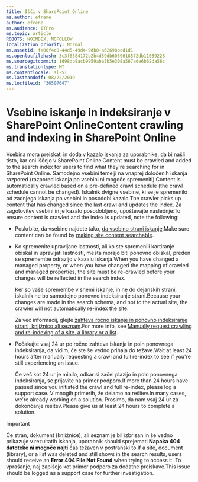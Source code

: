 ```yaml
---
title: Išči v SharePoint Online
ms.author: efrene
author: efrene
ms.audience: ITPro
ms.topic: article
ROBOTS: NOINDEX, NOFOLLOW
localization_priority: Normal
ms.assetid: fe00f4c0-44d5-49d4-9db0-a62698bcd1d1
ms.openlocfilehash: 3c3f6384172b2b4d59db6059618572db11059228
ms.sourcegitcommit: 1d98db8acb9959aba3b5e308a567ade6b62da56c
ms.translationtype: MT
ms.contentlocale: sl-SI
ms.lasthandoff: 08/22/2019
ms.locfileid: "36507647"
---
```

# <a name="content-crawling-and-indexing-in-sharepoint-online"></a><span data-ttu-id="64872-102">Vsebine iskanje in indeksiranje v SharePoint Online</span><span class="sxs-lookup"><span data-stu-id="64872-102">Content crawling and indexing in SharePoint Online</span></span>

<span data-ttu-id="64872-103">Vsebina mora preiskati in doda v kazalo iskanja za uporabnike, da bi našli tisto, kar oni iščejo v SharePoint Online.</span><span class="sxs-lookup"><span data-stu-id="64872-103">Content must be crawled and added to the search index for users to find what they're searching for in SharePoint Online.</span></span> <span data-ttu-id="64872-104">Samodejno vsebini temelji na vnaprej določenih iskanja razpored (razpored iskanja po vsebini ni mogoče spremeniti).</span><span class="sxs-lookup"><span data-stu-id="64872-104">Content is automatically crawled based on a pre-defined crawl schedule (the crawl schedule cannot be changed).</span></span> <span data-ttu-id="64872-105">Iskalnik dvigne vsebine, ki se je spremenilo od zadnjega iskanja po vsebini in posodobi kazalo.</span><span class="sxs-lookup"><span data-stu-id="64872-105">The crawler picks up content that has changed since the last crawl and updates the index.</span></span> <span data-ttu-id="64872-106">Za zagotovitev vsebini in je kazalo posodobljeno, upoštevajte naslednje:</span><span class="sxs-lookup"><span data-stu-id="64872-106">To ensure content is crawled and the index is updated, note the following:</span></span>

- <span data-ttu-id="64872-107">Poskrbite, da vsebine najdete tako, [da vsebino strani iskanje](https://docs.microsoft.com/sharepoint/make-site-content-searchable).</span><span class="sxs-lookup"><span data-stu-id="64872-107">Make sure content can be found by [making site content searchable](https://docs.microsoft.com/sharepoint/make-site-content-searchable).</span></span>

- <span data-ttu-id="64872-108">Ko spremenite upravljane lastnosti, ali ko ste spremenili kartiranje obiskal in upravljati lastnosti, mesta morajo biti ponovno obiskal, preden se spremembe odrazijo v kazalu iskanja.</span><span class="sxs-lookup"><span data-stu-id="64872-108">When you have changed a managed property, or when you have changed the mapping of crawled and managed properties, the site must be re-crawled before your changes will be reflected in the search index.</span></span> 

    <span data-ttu-id="64872-109">Ker so vaše spremembe v shemi iskanje, in ne do dejanskih strani, iskalnik ne bo samodejno ponovno indeksiranje strani.</span><span class="sxs-lookup"><span data-stu-id="64872-109">Because your changes are made in the search schema, and not to the actual site, the crawler will not automatically re-index the site.</span></span> 

    <span data-ttu-id="64872-110">Za več informacij, glejte [zahteva ročno iskanje in ponovno indeksiranje strani, knjižnico ali seznam](https://docs.microsoft.com/sharepoint/crawl-site-conten).</span><span class="sxs-lookup"><span data-stu-id="64872-110">For more info, see [Manually request crawling and re-indexing of a site, a library or a list](https://docs.microsoft.com/sharepoint/crawl-site-conten).</span></span>

- <span data-ttu-id="64872-111">Počakajte vsaj 24 ur po ročno zahteva iskanja in poln ponovnega indeksiranja, da vidim, če ste še vedno prihaja do težave.</span><span class="sxs-lookup"><span data-stu-id="64872-111">Wait at least 24 hours after manually requesting a crawl and full re-index to see if you're still experiencing an issue.</span></span> 

    <span data-ttu-id="64872-112">Če več kot 24 ur je minilo, odkar si začel plazijo in poln ponovnega indeksiranja, se prijavite na primer podporo.</span><span class="sxs-lookup"><span data-stu-id="64872-112">If more than 24 hours have passed since you initiated the crawl and full re-index, please log a support case.</span></span> <span data-ttu-id="64872-113">V mnogih primerih, že delamo na rešitev.</span><span class="sxs-lookup"><span data-stu-id="64872-113">In many cases, we're already working on a solution.</span></span> <span data-ttu-id="64872-114">Prosimo, da nam vsaj 24 ur za dokončanje rešitev.</span><span class="sxs-lookup"><span data-stu-id="64872-114">Please give us at least 24 hours to complete a solution.</span></span>

> [!IMPORTANT]
> <span data-ttu-id="64872-115">Če stran, dokument (knjižnice), ali seznam je bil izbrisan in še vedno prikazuje v rezultatih iskanja, uporabnik should sprejemati **Napaka 404 datoteke ni mogoče najti** čas težaven v postranski to.</span><span class="sxs-lookup"><span data-stu-id="64872-115">If a site, document (library), or a list was deleted and still shows in the search results, users should receive an **Error 404 File Not Found** when trying to access it.</span></span> <span data-ttu-id="64872-116">To vprašanje, naj zapišejo kot primer podporo za dodatne preiskave.</span><span class="sxs-lookup"><span data-stu-id="64872-116">This issue should be logged as a support case for further investigation.</span></span> 



